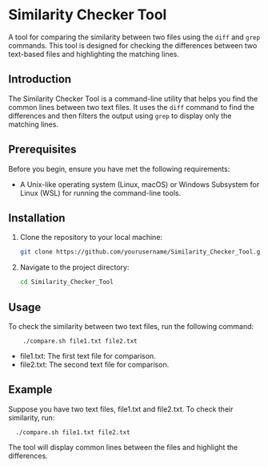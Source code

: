 # Similarity Checker Tool

A tool for comparing the similarity between two files using the `diff` and `grep` commands. This tool is designed for checking the differences between two text-based files and highlighting the matching lines.


## Introduction

The Similarity Checker Tool is a command-line utility that helps you find the common lines between two text files. It uses the `diff` command to find the differences and then filters the output using `grep` to display only the matching lines.

## Prerequisites

Before you begin, ensure you have met the following requirements:

- A Unix-like operating system (Linux, macOS) or Windows Subsystem for Linux (WSL) for running the command-line tools.

## Installation

1. Clone the repository to your local machine:

   ```bash
   git clone https://github.com/yourusername/Similarity_Checker_Tool.git

2. Navigate to the project directory:

   ```bash
   cd Similarity_Checker_Tool

## Usage

To check the similarity between two text files, run the following command:

        ./compare.sh file1.txt file2.txt
      

- file1.txt: The first text file for comparison.
- file2.txt: The second text file for comparison.

## Example

Suppose you have two text files, file1.txt and file2.txt. To check their similarity, run:

      ./compare.sh file1.txt file2.txt

The tool will display common lines between the files and highlight the differences.

